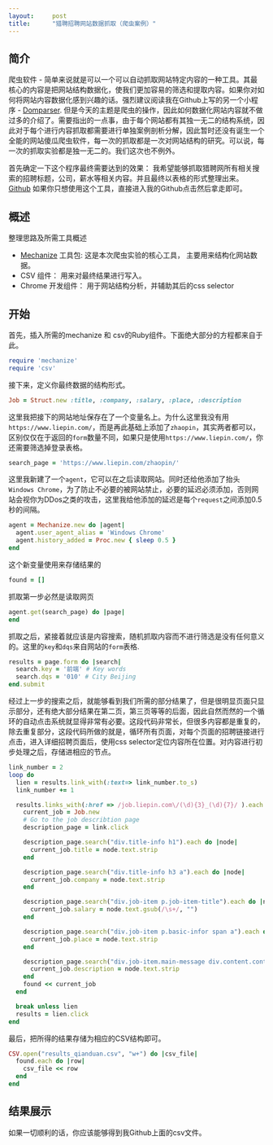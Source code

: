 ```yaml
---
layout:     post
title:      "猎聘招聘网站数据抓取（爬虫案例）"
---
```


## 简介
爬虫软件 - 简单来说就是可以一个可以自动抓取网站特定内容的一种工具。其最核心的内容是把网站结构数据化，使我们更加容易的筛选和提取内容。如果你对如何将网站内容数据化感到兴趣的话。强烈建议阅读我在Github上写的另一个小程序 - [Domparser](https://github.com/BranLiang/domparser). 但是今天的主题是爬虫的操作，因此如何数据化网站内容就不做过多的介绍了。需要指出的一点事，由于每个网站都有其独一无二的结构系统，因此对于每个进行内容抓取都需要进行单独案例剖析分解，因此暂时还没有诞生一个全能的网站傻瓜爬虫软件，每一次的抓取都是一次对网站结构的研究。可以说，每一次的抓取实验都是独一无二的。我们这次也不例外。

首先确定一下这个程序最终需要达到的效果： 我希望能够抓取猎聘网所有相关搜索的招聘标题，公司，薪水等相关内容。并且最终以表格的形式整理出来。
[Github](https://github.com/BranLiang/assignment_web_scraper)
如果你只想使用这个工具，直接进入我的Github点击然后拿走即可。

## 概述
整理思路及所需工具概述

 - [Mechanize](https://github.com/sparklemotion/mechanize) 工具包: 这是本次爬虫实验的核心工具， 主要用来结构化网站数据。
 - CSV 组件： 用来对最终结果进行写入。
 - Chrome 开发组件： 用于网站结构分析，并辅助其后的css selector

## 开始

首先，插入所需的mechanize 和 csv的Ruby组件。下面绝大部分的方程都来自于此。

```ruby
require 'mechanize'
require 'csv'
```

接下来，定义你最终数据的结构形式。

```ruby
Job = Struct.new :title, :company, :salary, :place, :description
```

这里我把接下的网站地址保存在了一个变量名上。为什么这里我没有用`https://www.liepin.com/`，而是再此基础上添加了`zhaopin`，其实两者都可以，区别仅仅在于返回的`form`数量不同，如果只是使用`https://www.liepin.com/`，你还需要筛选掉登录表格。

```ruby
search_page = 'https://www.liepin.com/zhaopin/'
```

这里我新建了一个`agent`，它可以在之后读取网站。同时还给他添加了抬头`Windows Chrome`，为了防止不必要的被网站禁止，必要的延迟必须添加，否则网站会视你为DDos之类的攻击，这里我给他添加的延迟是每个`request`之间添加0.5秒的间隔。

```ruby
agent = Mechanize.new do |agent|
  agent.user_agent_alias = 'Windows Chrome'
  agent.history_added = Proc.new { sleep 0.5 }
end
```

这个新变量使用来存储结果的

```ruby
found = []
```

抓取第一步必然是读取网页

```ruby
agent.get(search_page) do |page|
end
```

抓取之后，紧接着就应该是内容搜索，随机抓取内容而不进行筛选是没有任何意义的。这里的`key`和`dqs`来自网站的`form`表格.

```ruby
results = page.form do |search|
  search.key = '前端' # Key words
  search.dqs = '010' # City Beijing
end.submit
```

经过上一步的搜索之后，就能够看到我们所需的部分结果了，但是很明显页面只显示部分，还有绝大部分结果在第二页，第三页等等的后面，因此自然而然的一个循环的自动点击系统就显得非常有必要。这段代码非常长，但很多内容都是重复的，除去重复部分，这段代码所做的就是，循环所有页面，对每个页面的招聘链接进行点击，进入详细招聘页面后，使用css selector定位内容所在位置。对内容进行初步处理之后，存储进相应的节点。

```ruby
link_number = 2
loop do
  lien = results.link_with(:text=> link_number.to_s)
  link_number += 1

  results.links_with(:href => /job.liepin.com\/(\d){3}_(\d){7}/ ).each do |link|
    current_job = Job.new
    # Go to the job describtion page
    description_page = link.click

    description_page.search("div.title-info h1").each do |node|
      current_job.title = node.text.strip
    end

    description_page.search("div.title-info h3 a").each do |node|
      current_job.company = node.text.strip
    end

    description_page.search("div.job-item p.job-item-title").each do |node|
      current_job.salary = node.text.gsub(/\s+/, "")
    end

    description_page.search("div.job-item p.basic-infor span a").each do |node|
      current_job.place = node.text.strip
    end

    description_page.search("div.job-item.main-message div.content.content-word").each do |node|
      current_job.description = node.text.strip
    end
    found << current_job
  end

  break unless lien
  results = lien.click
end
```

最后，把所得的结果存储为相应的CSV结构即可。

```ruby
CSV.open("results_qianduan.csv", "w+") do |csv_file|
  found.each do |row|
    csv_file << row
  end
end
```

## 结果展示
如果一切顺利的话，你应该能够得到我Github上面的csv文件。
